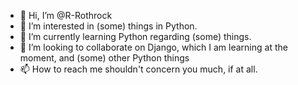 - 👋 Hi, I’m @R-Rothrock
- 👀 I’m interested in (some) things in Python.
- 🌱 I’m currently learning Python regarding (some) things.
- 💞️ I’m looking to collaborate on Django, which I am learning at the moment, and (some) other Python things
- 📫 How to reach me shouldn't concern you much, if at all.

<!---
R-Rothrock/R-Rothrock is a ✨ special ✨ repository because its `README.md` (this file) appears on your GitHub profile.
You can click the Preview link to take a look at your changes.
--->
